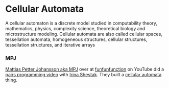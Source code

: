 # Cellular Automata
A cellular automaton is a discrete model studied in computability theory, mathematics, physics, complexity science, theoretical biology and microstructure modeling. Cellular automata are also called cellular spaces, tessellation automata, homogeneous structures, cellular structures, tessellation structures, and iterative arrays

### MPJ
[Mattias Petter Johansson aka MPJ](https://github.com/mpj) over at [funfunfunction](https://www.youtube.com/channel/UCO1cgjhGzsSYb1rsB4bFe4Q) on YouTube did a [pairs programming video](https://www.youtube.com/watch?v=bc-fVdbjAwk) with [Irina Shestak](https://github.com/lrlna). They built a [cellular automata]() thing.